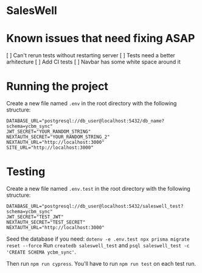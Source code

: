 # SalesWell

# Known issues that need fixing ASAP
[ ] Can't rerun tests without restarting server
[ ] Tests need a better arhitecture
[ ] Add CI tests
[ ] Navbar has some white space around it

# Running the project
Create a new file named `.env` in the root directory with the following structure:
```
DATABASE_URL="postgresql://db_user@localhost:5432/db_name?schema=ycbm_sync"
JWT_SECRET="YOUR_RANDOM_STRING"
NEXTAUTH_SECRET="YOUR_RANDOM_STRING_2"
NEXTAUTH_URL="http://localhost:3000"
SITE_URL="http://localhost:3000"
```

# Testing
Create a new file named `.env.test` in the root directory with the following structure:
```
DATABASE_URL="postgresql://db_user@localhost:5432/saleswell_test?schema=ycbm_sync"
JWT_SECRET="TEST_JWT"
NEXTAUTH_SECRET="TEST_SECRET"
NEXTAUTH_URL="http://localhost:3000"
```

Seed the database if you need:
`dotenv -e .env.test npx prisma migrate reset --force`
Run `createdb saleswell_test` and `psql saleswell_test -c 'CREATE SCHEMA ycbm_sync'`.

Then run `npm run cypress`. You'll have to run `npm run test` on each test run.